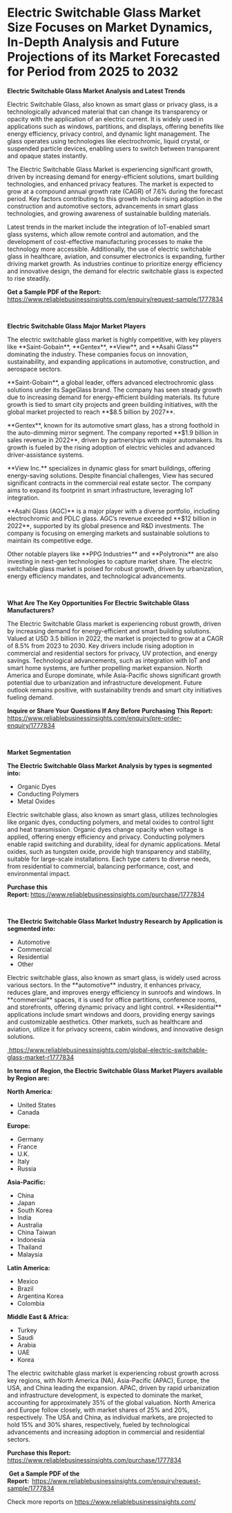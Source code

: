 <p><h1>Electric Switchable Glass Market Size Focuses on Market Dynamics, In-Depth Analysis and Future Projections of its Market Forecasted for Period from 2025 to 2032</h1></p><p><strong>Electric Switchable Glass Market Analysis and Latest Trends</strong></p>
<p><p>Electric Switchable Glass, also known as smart glass or privacy glass, is a technologically advanced material that can change its transparency or opacity with the application of an electric current. It is widely used in applications such as windows, partitions, and displays, offering benefits like energy efficiency, privacy control, and dynamic light management. The glass operates using technologies like electrochromic, liquid crystal, or suspended particle devices, enabling users to switch between transparent and opaque states instantly.</p><p>The Electric Switchable Glass Market is experiencing significant growth, driven by increasing demand for energy-efficient solutions, smart building technologies, and enhanced privacy features. The market is expected to grow at a compound annual growth rate (CAGR) of 7.6% during the forecast period. Key factors contributing to this growth include rising adoption in the construction and automotive sectors, advancements in smart glass technologies, and growing awareness of sustainable building materials.</p><p>Latest trends in the market include the integration of IoT-enabled smart glass systems, which allow remote control and automation, and the development of cost-effective manufacturing processes to make the technology more accessible. Additionally, the use of electric switchable glass in healthcare, aviation, and consumer electronics is expanding, further driving market growth. As industries continue to prioritize energy efficiency and innovative design, the demand for electric switchable glass is expected to rise steadily.</p></p>
<p><strong>Get a Sample PDF of the Report:&nbsp;</strong> <a href="https://www.reliablebusinessinsights.com/enquiry/request-sample/1777834?utm_campaign=2203&utm_medium=2&utm_source=Github&utm_content=ia&utm_term=26012025&utm_id=electric-switchable-glass">https://www.reliablebusinessinsights.com/enquiry/request-sample/1777834</a></p>
<p>&nbsp;</p>
<p><strong>Electric Switchable Glass Major Market Players</strong></p>
<p><p>The electric switchable glass market is highly competitive, with key players like **Saint-Gobain**, **Gentex**, **View**, and **Asahi Glass** dominating the industry. These companies focus on innovation, sustainability, and expanding applications in automotive, construction, and aerospace sectors.</p><p>**Saint-Gobain**, a global leader, offers advanced electrochromic glass solutions under its SageGlass brand. The company has seen steady growth due to increasing demand for energy-efficient building materials. Its future growth is tied to smart city projects and green building initiatives, with the global market projected to reach **$8.5 billion by 2027**.</p><p>**Gentex**, known for its automotive smart glass, has a strong foothold in the auto-dimming mirror segment. The company reported **$1.9 billion in sales revenue in 2022**, driven by partnerships with major automakers. Its growth is fueled by the rising adoption of electric vehicles and advanced driver-assistance systems.</p><p>**View Inc.** specializes in dynamic glass for smart buildings, offering energy-saving solutions. Despite financial challenges, View has secured significant contracts in the commercial real estate sector. The company aims to expand its footprint in smart infrastructure, leveraging IoT integration.</p><p>**Asahi Glass (AGC)** is a major player with a diverse portfolio, including electrochromic and PDLC glass. AGC’s revenue exceeded **$12 billion in 2022**, supported by its global presence and R&D investments. The company is focusing on emerging markets and sustainable solutions to maintain its competitive edge.</p><p>Other notable players like **PPG Industries** and **Polytronix** are also investing in next-gen technologies to capture market share. The electric switchable glass market is poised for robust growth, driven by urbanization, energy efficiency mandates, and technological advancements.</p></p>
<p>&nbsp;</p>
<p><strong>What Are The Key Opportunities For Electric Switchable Glass Manufacturers?</strong></p>
<p><p>The Electric Switchable Glass market is experiencing robust growth, driven by increasing demand for energy-efficient and smart building solutions. Valued at USD 3.5 billion in 2022, the market is projected to grow at a CAGR of 8.5% from 2023 to 2030. Key drivers include rising adoption in commercial and residential sectors for privacy, UV protection, and energy savings. Technological advancements, such as integration with IoT and smart home systems, are further propelling market expansion. North America and Europe dominate, while Asia-Pacific shows significant growth potential due to urbanization and infrastructure development. Future outlook remains positive, with sustainability trends and smart city initiatives fueling demand.</p></p>
<p><strong>Inquire or Share Your Questions If Any Before Purchasing This Report:</strong> <a href="https://www.reliablebusinessinsights.com/enquiry/pre-order-enquiry/1777834?utm_campaign=2203&utm_medium=2&utm_source=Github&utm_content=ia&utm_term=26012025&utm_id=electric-switchable-glass">https://www.reliablebusinessinsights.com/enquiry/pre-order-enquiry/1777834</a></p>
<p>&nbsp;</p>
<p><strong>Market Segmentation</strong></p>
<p><strong>The Electric Switchable Glass Market Analysis by types is segmented into:</strong></p>
<p><ul><li>Organic Dyes</li><li>Conducting Polymers</li><li>Metal Oxides</li></ul></p>
<p><p>Electric switchable glass, also known as smart glass, utilizes technologies like organic dyes, conducting polymers, and metal oxides to control light and heat transmission. Organic dyes change opacity when voltage is applied, offering energy efficiency and privacy. Conducting polymers enable rapid switching and durability, ideal for dynamic applications. Metal oxides, such as tungsten oxide, provide high transparency and stability, suitable for large-scale installations. Each type caters to diverse needs, from residential to commercial, balancing performance, cost, and environmental impact.</p></p>
<p><strong>Purchase this Report:&nbsp;</strong><a href="https://www.reliablebusinessinsights.com/purchase/1777834?utm_campaign=2203&utm_medium=2&utm_source=Github&utm_content=ia&utm_term=26012025&utm_id=electric-switchable-glass">https://www.reliablebusinessinsights.com/purchase/1777834</a></p>
<p>&nbsp;</p>
<p><strong>The Electric Switchable Glass Market Industry Research by Application is segmented into:</strong></p>
<p><ul><li>Automotive</li><li>Commercial</li><li>Residential</li><li>Other</li></ul></p>
<p><p>Electric switchable glass, also known as smart glass, is widely used across various sectors. In the **automotive** industry, it enhances privacy, reduces glare, and improves energy efficiency in sunroofs and windows. In **commercial** spaces, it is used for office partitions, conference rooms, and storefronts, offering dynamic privacy and light control. **Residential** applications include smart windows and doors, providing energy savings and customizable aesthetics. Other markets, such as healthcare and aviation, utilize it for privacy screens, cabin windows, and innovative design solutions.</p></p>
<p><a href="https://www.reliablebusinessinsights.com/global-electric-switchable-glass-market-r1777834?utm_campaign=2203&utm_medium=2&utm_source=Github&utm_content=ia&utm_term=26012025&utm_id=electric-switchable-glass">&nbsp;https://www.reliablebusinessinsights.com/global-electric-switchable-glass-market-r1777834</a></p>
<p><strong>In terms of Region, the Electric Switchable Glass Market Players available by Region are:</strong></p>
<p>
    <p> <strong> North America: </strong>
        <ul>
            <li>United States</li>
            <li>Canada</li>
        </ul>
        </p> 
    <p> <strong> Europe: </strong>
        <ul>
            <li>Germany</li>
            <li>France</li>
            <li>U.K.</li>
            <li>Italy</li>
            <li>Russia</li>
        </ul>
        </p> 
    <p> <strong> Asia-Pacific: </strong>
        <ul>
            <li>China</li>
            <li>Japan</li>
            <li>South Korea</li>
            <li>India</li>
            <li>Australia</li>
            <li>China Taiwan</li>
            <li>Indonesia</li>
            <li>Thailand</li>
            <li>Malaysia</li>
        </ul>
        </p> 
    <p> <strong> Latin America: </strong>
        <ul>
            <li>Mexico</li>
            <li>Brazil</li>
            <li>Argentina Korea</li>
            <li>Colombia</li>
        </ul>
        </p> 
    <p> <strong> Middle East & Africa: </strong>
        <ul>
            <li>Turkey</li>
            <li>Saudi</li>
            <li>Arabia</li>
            <li>UAE</li>
            <li>Korea</li>
        </ul>
    </p>
    </p>
<p><p>The electric switchable glass market is experiencing robust growth across key regions, with North America (NA), Asia-Pacific (APAC), Europe, the USA, and China leading the expansion. APAC, driven by rapid urbanization and infrastructure development, is expected to dominate the market, accounting for approximately 35% of the global valuation. North America and Europe follow closely, with market shares of 25% and 20%, respectively. The USA and China, as individual markets, are projected to hold 15% and 30% shares, respectively, fueled by technological advancements and increasing adoption in commercial and residential sectors.</p></p>
<p><strong>Purchase this Report: </strong><a href="https://www.reliablebusinessinsights.com/purchase/1777834?utm_campaign=2203&utm_medium=2&utm_source=Github&utm_content=ia&utm_term=26012025&utm_id=electric-switchable-glass">https://www.reliablebusinessinsights.com/purchase/1777834</a></p>
<p>&nbsp;<strong>Get a Sample PDF of the Report:&nbsp;&nbsp;</strong><a href="https://www.reliablebusinessinsights.com/enquiry/request-sample/1777834?utm_campaign=2203&utm_medium=2&utm_source=Github&utm_content=ia&utm_term=26012025&utm_id=electric-switchable-glass">https://www.reliablebusinessinsights.com/enquiry/request-sample/1777834</a></p>
<p><strong></strong></p>
<p>Check more reports on <a href="https://www.reliablebusinessinsights.com/?utm_campaign=2203&utm_medium=2&utm_source=Github&utm_content=ia&utm_term=26012025&utm_id=electric-switchable-glass">https://www.reliablebusinessinsights.com/</a></p>